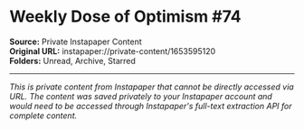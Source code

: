 # Weekly Dose of Optimism #74

**Source:** Private Instapaper Content  
**Original URL:** instapaper://private-content/1653595120  
**Folders:** Unread, Archive, Starred  

---

*This is private content from Instapaper that cannot be directly accessed via URL. The content was saved privately to your Instapaper account and would need to be accessed through Instapaper's full-text extraction API for complete content.*